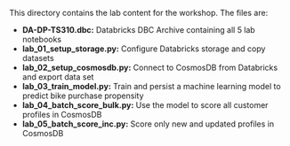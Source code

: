 This directory contains the lab content for the workshop. The files are:

* **DA-DP-TS310.dbc:** Databricks DBC Archive containing all 5 lab notebooks
* **lab_01_setup_storage.py:** Configure Databricks storage and copy datasets  
* **lab_02_setup_cosmosdb.py:** Connect to CosmosDB from Databricks and export data set  
* **lab_03_train_model.py:** Train and persist a machine learning model to predict bike purchase propensity
* **lab_04_batch_score_bulk.py:** Use the model to score all customer profiles in CosmosDB
* **lab_05_batch_score_inc.py:** Score only new and updated profiles in CosmosDB
